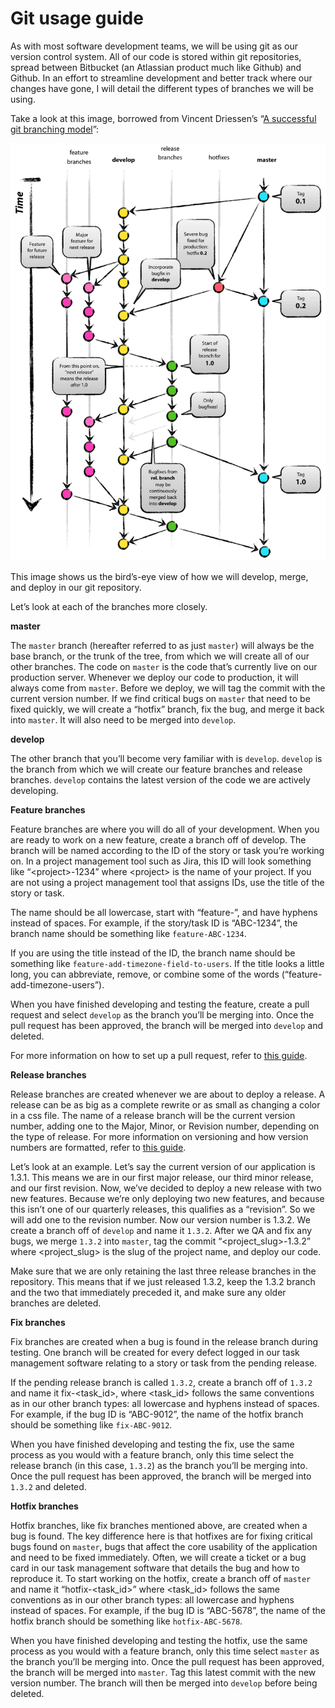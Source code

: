 # Git usage guide

As with most software development teams, we will be using git as our version control system. All of our code is stored within git repositories, spread between Bitbucket (an Atlassian product much like Github) and Github. In an effort to streamline development and better track where our changes have gone, I will detail the different types of branches we will be using.

Take a look at this image, borrowed from Vincent Driessen’s “[A successful git branching model](https://nvie.com/posts/a-successful-git-branching-model/)”:

![Git branching model](git-model-2x.png "Git branching model")

This image shows us the bird’s-eye view of how we will develop, merge, and deploy in our git repository.

Let’s look at each of the branches more closely.

**master**

The `master` branch (hereafter referred to as just `master`) will always be the base branch, or the trunk of the tree, from which we will create all of our other branches. The code on `master` is the code that’s currently live on our production server. Whenever we deploy our code to production, it will always come from `master`. Before we deploy, we will tag the commit with the current version number. If we find critical bugs on `master` that need to be fixed quickly, we will create a “hotfix” branch, fix the bug, and merge it back into `master`. It will also need to be merged into `develop`.

**develop**

The other branch that you’ll become very familiar with is `develop`. `develop` is the branch from which we will create our feature branches and release branches. `develop` contains the latest version of the code we are actively developing.

**Feature branches**

Feature branches are where you will do all of your development. When you are ready to work on a new feature, create a branch off of develop. The branch will be named according to the ID of the story or task you’re working on. In a project management tool such as Jira, this ID will look something like “&lt;project>-1234” where &lt;project> is the name of your project. If you are not using a project management tool that assigns IDs, use the title of the story or task.

The name should be all lowercase, start with “feature-”, and have hyphens instead of spaces. For example, if the story/task ID is “ABC-1234”, the branch name should be something like `feature-ABC-1234`. 

If you are using the title instead of the ID, the branch name should be something like `feature-add-timezone-field-to-users`. If the title looks a little long, you can abbreviate, remove, or combine some of the words (“feature-add-timezone-users”).

When you have finished developing and testing the feature, create a pull request and select `develop` as the branch you’ll be merging into. Once the pull request has been approved, the branch will be merged into `develop` and deleted.

For more information on how to set up a pull request, refer to [this guide](development_pipeline.md).

**Release branches**

Release branches are created whenever we are about to deploy a release. A release can be as big as a complete rewrite or as small as changing a color in a css file. The name of a release branch will be the current version number, adding one to the Major, Minor, or Revision number, depending on the type of release. For more information on versioning and how version numbers are formatted, refer to [this guide](versioning.md).

Let’s look at an example. Let’s say the current version of our application is 1.3.1. This means we are in our first major release, our third minor release, and our first revision. Now, we’ve decided to deploy a new release with two new features. Because we’re only deploying two new features, and because this isn’t one of our quarterly releases, this qualifies as a “revision”. So we will add one to the revision number. Now our version number is 1.3.2. We create a branch off of `develop` and name it `1.3.2`. After we QA and fix any bugs, we merge `1.3.2` into `master`, tag the commit “&lt;project_slug>-1.3.2” where &lt;project_slug> is the slug of the project name, and deploy our code.

Make sure that we are only retaining the last three release branches in the repository. This means that if we just released 1.3.2, keep the 1.3.2 branch and the two that immediately preceded it, and make sure any older branches are deleted.

**Fix branches**

Fix branches are created when a bug is found in the release branch during testing. One branch will be created for every defect logged in our task management software relating to a story or task from the pending release.

If the pending release branch is called `1.3.2`, create a branch off of `1.3.2` and name it fix-&lt;task_id>, where &lt;task_id> follows the same conventions as in our other branch types: all lowercase and hyphens instead of spaces. For example, if the bug ID is “ABC-9012”, the name of the hotfix branch should be something like `fix-ABC-9012`.

When you have finished developing and testing the fix, use the same process as you would with a feature branch, only this time select the release branch (in this case, `1.3.2`) as the branch you’ll be merging into. Once the pull request has been approved, the branch will be merged into `1.3.2` and deleted.

**Hotfix branches**

Hotfix branches, like fix branches mentioned above, are created when a bug is found. The key difference here is that hotfixes are for fixing critical bugs found on `master`, bugs that affect the core usability of the application and need to be fixed immediately. Often, we will create a ticket or a bug card in our task management software that details the bug and how to reproduce it. To start working on the hotfix, create a branch off of `master` and name it “hotfix-&lt;task_id>” where &lt;task_id> follows the same conventions as in our other branch types: all lowercase and hyphens instead of spaces. For example, if the bug ID is “ABC-5678”, the name of the hotfix branch should be something like `hotfix-ABC-5678`.

When you have finished developing and testing the hotfix, use the same process as you would with a feature branch, only this time select `master` as the branch you’ll be merging into. Once the pull request has been approved, the branch will be merged into `master`. Tag this latest commit with the new version number. The branch will then be merged into `develop` before being deleted.

